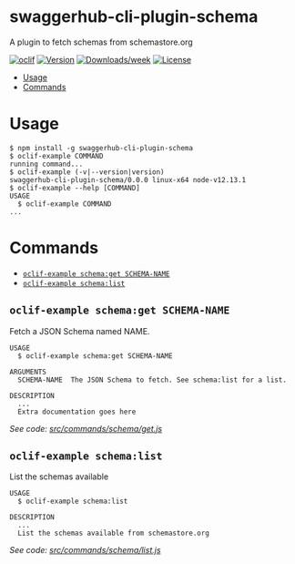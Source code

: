 swaggerhub-cli-plugin-schema
============================

A plugin to fetch schemas from schemastore.org

[![oclif](https://img.shields.io/badge/cli-oclif-brightgreen.svg)](https://oclif.io)
[![Version](https://img.shields.io/npm/v/swaggerhub-cli-plugin-schema.svg)](https://npmjs.org/package/swaggerhub-cli-plugin-schema)
[![Downloads/week](https://img.shields.io/npm/dw/swaggerhub-cli-plugin-schema.svg)](https://npmjs.org/package/swaggerhub-cli-plugin-schema)
[![License](https://img.shields.io/npm/l/swaggerhub-cli-plugin-schema.svg)](https://github.com/ponelat/swaggerhub-cli-plugin-schema/blob/master/package.json)

<!-- toc -->
* [Usage](#usage)
* [Commands](#commands)
<!-- tocstop -->
# Usage
<!-- usage -->
```sh-session
$ npm install -g swaggerhub-cli-plugin-schema
$ oclif-example COMMAND
running command...
$ oclif-example (-v|--version|version)
swaggerhub-cli-plugin-schema/0.0.0 linux-x64 node-v12.13.1
$ oclif-example --help [COMMAND]
USAGE
  $ oclif-example COMMAND
...
```
<!-- usagestop -->
# Commands
<!-- commands -->
* [`oclif-example schema:get SCHEMA-NAME`](#oclif-example-schemaget-schema-name)
* [`oclif-example schema:list`](#oclif-example-schemalist)

## `oclif-example schema:get SCHEMA-NAME`

Fetch a JSON Schema named NAME.

```
USAGE
  $ oclif-example schema:get SCHEMA-NAME

ARGUMENTS
  SCHEMA-NAME  The JSON Schema to fetch. See schema:list for a list.

DESCRIPTION
  ...
  Extra documentation goes here
```

_See code: [src/commands/schema/get.js](https://github.com/ponelat/swaggerhub-cli-plugin-schema/blob/v0.0.0/src/commands/schema/get.js)_

## `oclif-example schema:list`

List the schemas available

```
USAGE
  $ oclif-example schema:list

DESCRIPTION
  ...
  List the schemas available from schemastore.org
```

_See code: [src/commands/schema/list.js](https://github.com/ponelat/swaggerhub-cli-plugin-schema/blob/v0.0.0/src/commands/schema/list.js)_
<!-- commandsstop -->
